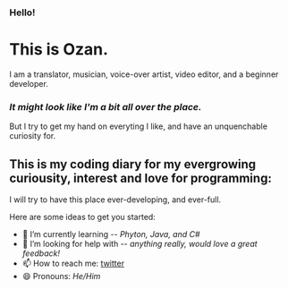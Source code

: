 ### Hello!

<h1> This is Ozan. </h1>

I am a translator, musician, voice-over artist, video editor, and a beginner developer. <h3> *It might look like I'm a bit all over the place.* </h3>

But I try to get my hand on everyting I like, and have an unquenchable curiosity for.

<h2>This is my coding diary for my evergrowing curiousity, interest and love for programming:</h2>

I will try to have this place ever-developing, and ever-full.

Here are some ideas to get you started:


- 🌱 I’m currently learning -- *Phyton, Java, and C#*
- 🤔 I’m looking for help with -- *anything really, would love a great feedback!*
- 📫 How to reach me: [twitter](https://twitter.com/ozn_sngl)
- 😄 Pronouns: *He/Him*
